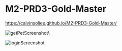 # M2-PRD3-Gold-Master
https://calvinsoliee.github.io/M2-PRD3-Gold-Master/

![getPetScreenshot](https://github.com/calvinsoliee/M2-PRD3-Gold-Master/assets/77906888/e7ba242a-b663-43b2-b081-5322085b4235)\


![loginScreenshot](https://github.com/calvinsoliee/M2-PRD3-Gold-Master/assets/77906888/566ee711-e95c-4478-ae0b-fb6905b1edea)
